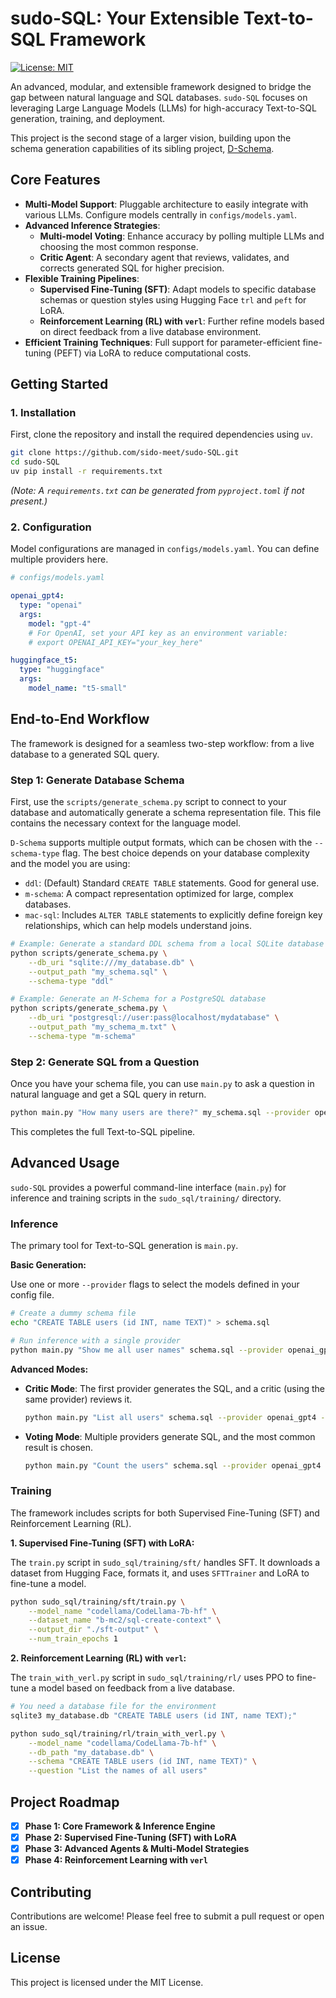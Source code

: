 # sudo-SQL: Your Extensible Text-to-SQL Framework

[![License: MIT](https://img.shields.io/badge/License-MIT-yellow.svg)](https://opensource.org/licenses/MIT)

An advanced, modular, and extensible framework designed to bridge the gap between natural language and SQL databases. `sudo-SQL` focuses on leveraging Large Language Models (LLMs) for high-accuracy Text-to-SQL generation, training, and deployment.

This project is the second stage of a larger vision, building upon the schema generation capabilities of its sibling project, [D-Schema](https://github.com/sido-meet/D-Schema).

## Core Features

-   **Multi-Model Support**: Pluggable architecture to easily integrate with various LLMs. Configure models centrally in `configs/models.yaml`.
-   **Advanced Inference Strategies**:
    -   **Multi-model Voting**: Enhance accuracy by polling multiple LLMs and choosing the most common response.
    -   **Critic Agent**: A secondary agent that reviews, validates, and corrects generated SQL for higher precision.
-   **Flexible Training Pipelines**:
    -   **Supervised Fine-Tuning (SFT)**: Adapt models to specific database schemas or question styles using Hugging Face `trl` and `peft` for LoRA.
    -   **Reinforcement Learning (RL) with `verl`**: Further refine models based on direct feedback from a live database environment.
-   **Efficient Training Techniques**: Full support for parameter-efficient fine-tuning (PEFT) via LoRA to reduce computational costs.

## Getting Started

### 1. Installation

First, clone the repository and install the required dependencies using `uv`.

```bash
git clone https://github.com/sido-meet/sudo-SQL.git
cd sudo-SQL
uv pip install -r requirements.txt
```
*(Note: A `requirements.txt` can be generated from `pyproject.toml` if not present.)*

### 2. Configuration

Model configurations are managed in `configs/models.yaml`. You can define multiple providers here.

```yaml
# configs/models.yaml

openai_gpt4:
  type: "openai"
  args:
    model: "gpt-4"
    # For OpenAI, set your API key as an environment variable:
    # export OPENAI_API_KEY="your_key_here"

huggingface_t5:
  type: "huggingface"
  args:
    model_name: "t5-small"
```

## End-to-End Workflow

The framework is designed for a seamless two-step workflow: from a live database to a generated SQL query.

### Step 1: Generate Database Schema

First, use the `scripts/generate_schema.py` script to connect to your database and automatically generate a schema representation file. This file contains the necessary context for the language model.

`D-Schema` supports multiple output formats, which can be chosen with the `--schema-type` flag. The best choice depends on your database complexity and the model you are using:

-   `ddl`: (Default) Standard `CREATE TABLE` statements. Good for general use.
-   `m-schema`: A compact representation optimized for large, complex databases.
-   `mac-sql`: Includes `ALTER TABLE` statements to explicitly define foreign key relationships, which can help models understand joins.

```bash
# Example: Generate a standard DDL schema from a local SQLite database
python scripts/generate_schema.py \
    --db_uri "sqlite:///my_database.db" \
    --output_path "my_schema.sql" \
    --schema-type "ddl"

# Example: Generate an M-Schema for a PostgreSQL database
python scripts/generate_schema.py \
    --db_uri "postgresql://user:pass@localhost/mydatabase" \
    --output_path "my_schema_m.txt" \
    --schema-type "m-schema"
```


### Step 2: Generate SQL from a Question

Once you have your schema file, you can use `main.py` to ask a question in natural language and get a SQL query in return.

```bash
python main.py "How many users are there?" my_schema.sql --provider openai_gpt4
```

This completes the full Text-to-SQL pipeline.

## Advanced Usage

`sudo-SQL` provides a powerful command-line interface (`main.py`) for inference and training scripts in the `sudo_sql/training/` directory.

### Inference

The primary tool for Text-to-SQL generation is `main.py`.

**Basic Generation:**

Use one or more `--provider` flags to select the models defined in your config file.

```bash
# Create a dummy schema file
echo "CREATE TABLE users (id INT, name TEXT)" > schema.sql

# Run inference with a single provider
python main.py "Show me all user names" schema.sql --provider openai_gpt4
```

**Advanced Modes:**

-   **Critic Mode**: The first provider generates the SQL, and a critic (using the same provider) reviews it.
    ```bash
    python main.py "List all users" schema.sql --provider openai_gpt4 --use-critic
    ```

-   **Voting Mode**: Multiple providers generate SQL, and the most common result is chosen.
    ```bash
    python main.py "Count the users" schema.sql --provider openai_gpt4 --provider huggingface_t5 --voting
    ```

### Training

The framework includes scripts for both Supervised Fine-Tuning (SFT) and Reinforcement Learning (RL).

**1. Supervised Fine-Tuning (SFT) with LoRA:**

The `train.py` script in `sudo_sql/training/sft/` handles SFT. It downloads a dataset from Hugging Face, formats it, and uses `SFTTrainer` and LoRA to fine-tune a model.

```bash
python sudo_sql/training/sft/train.py \
    --model_name "codellama/CodeLlama-7b-hf" \
    --dataset_name "b-mc2/sql-create-context" \
    --output_dir "./sft-output" \
    --num_train_epochs 1
```

**2. Reinforcement Learning (RL) with `verl`:**

The `train_with_verl.py` script in `sudo_sql/training/rl/` uses PPO to fine-tune a model based on feedback from a live database.

```bash
# You need a database file for the environment
sqlite3 my_database.db "CREATE TABLE users (id INT, name TEXT);"

python sudo_sql/training/rl/train_with_verl.py \
    --model_name "codellama/CodeLlama-7b-hf" \
    --db_path "my_database.db" \
    --schema "CREATE TABLE users (id INT, name TEXT)" \
    --question "List the names of all users"
```

## Project Roadmap

-   [x] **Phase 1: Core Framework & Inference Engine**
-   [x] **Phase 2: Supervised Fine-Tuning (SFT) with LoRA**
-   [x] **Phase 3: Advanced Agents & Multi-Model Strategies**
-   [x] **Phase 4: Reinforcement Learning with `verl`**

## Contributing

Contributions are welcome! Please feel free to submit a pull request or open an issue.

## License

This project is licensed under the MIT License.
